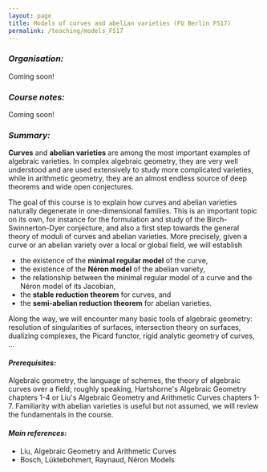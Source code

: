 ```yaml
---
layout: page
title: Models of curves and abelian varieties (FU Berlin FS17)
permalink: /teaching/models_FS17
---
```


### _Organisation:_

Coming soon!

### _Course notes:_

Coming soon!

### _Summary:_

**Curves** and **abelian varieties** are among the most important examples of
algebraic varieties. In complex algebraic geometry, they are very well
understood and are used extensively to study more complicated
varieties, while in arithmetic geometry, they are an almost endless
source of deep theorems and wide open conjectures.

The goal of this course is to explain how curves and abelian varieties
naturally degenerate in one-dimensional families. This is an important
topic on its own, for instance for the formulation and study of the
Birch-Swinnerton-Dyer conjecture, and also a first step towards the
general theory of moduli of curves and abelian varieties. More
precisely, given a curve or an abelian variety over a local or global
field, we will establish

- the existence of the **minimal regular model** of the curve,
- the existence of the **Néron model** of the abelian variety,
- the relationship between the minimal regular model of a curve and
the Néron model of its Jacobian,
- the **stable reduction theorem** for curves, and
- the **semi-abelian reduction theorem** for abelian varieties.

Along the way, we will encounter many basic tools of algebraic
geometry: resolution of singularities of surfaces, intersection theory
on surfaces, dualizing complexes, the Picard functor, rigid analytic
geometry of curves, ...

#### _Prerequisites:_

Algebraic geometry, the language of schemes, the theory
of algebraic curves over a field; roughly speaking, Hartshorne's
Algebraic Geometry chapters 1-4 or Liu's Algebraic Geometry and
Arithmetic Curves chapters 1-7. Familiarity with abelian varieties is
useful but not assumed, we will review the fundamentals in the course.

#### _Main references:_
- Liu, Algebraic Geometry and Arithmetic Curves
- Bosch, Lüktebohmert, Raynaud, Néron Models